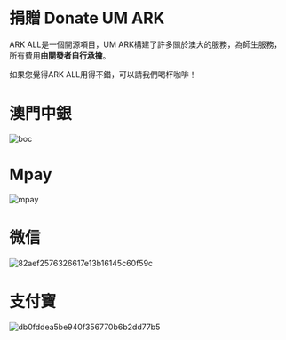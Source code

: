 # 捐贈 Donate UM ARK
ARK ALL是一個開源項目，UM ARK構建了許多關於澳大的服務，為師生服務，所有費用**由開發者自行承擔**。

如果您覺得ARK ALL用得不錯，可以請我們喝杯咖啡！

# 澳門中銀
![boc](https://github.com/UM-ARK/Donate/assets/55580370/1fab178d-c090-472b-8de2-9188112f721c)

# Mpay
![mpay](https://github.com/UM-ARK/Donate/assets/55580370/044328f9-b609-4ec1-8d16-e8eedd32deca)

# 微信
![82aef2576326617e13b16145c60f59c](https://github.com/UM-ARK/Donate/assets/55580370/afb248b8-3d3b-4954-aac7-a5742a3ae53c)

# 支付寶
![db0fddea5be940f356770b6b2dd77b5](https://github.com/UM-ARK/Donate/assets/55580370/04f246ab-ff80-4a4a-ba48-cf2dc243b0e0)
